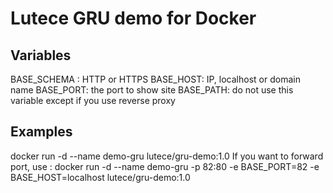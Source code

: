 # Lutece GRU demo for Docker
## Variables
BASE_SCHEMA : HTTP or HTTPS
BASE_HOST: IP, localhost or domain name
BASE_PORT: the port to show site
BASE_PATH: do not use this variable except if you use reverse proxy
## Examples
docker run -d --name demo-gru lutece/gru-demo:1.0
If you want to forward port, use :
docker run -d --name demo-gru -p 82:80 -e BASE_PORT=82 -e BASE_HOST=localhost lutece/gru-demo:1.0
